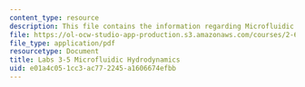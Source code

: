 ```yaml
---
content_type: resource
description: This file contains the information regarding Microfluidic Hydrodynamics.
file: https://ol-ocw-studio-app-production.s3.amazonaws.com/courses/2-674-micro-nano-engineering-laboratory-spring-2016/e01a4c051cc3ac772245a1606674efbb_MIT2_674S16_LabNote3_5.pdf
file_type: application/pdf
resourcetype: Document
title: Labs 3-5 Microfluidic Hydrodynamics
uid: e01a4c05-1cc3-ac77-2245-a1606674efbb
---
```

